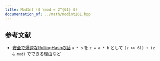 ```yaml
---
title: ModInt ($ \mod = 2^{61} $)
documentation_of: ../math/modint261.hpp
---
```


## 参考文献
- [安全で爆速なRollingHashの話](https://qiita.com/keymoon/items/11fac5627672a6d6a9f6) `a * b` を `z = a * b` として `(z >> 61) + (z & mod)` でできる理由など
